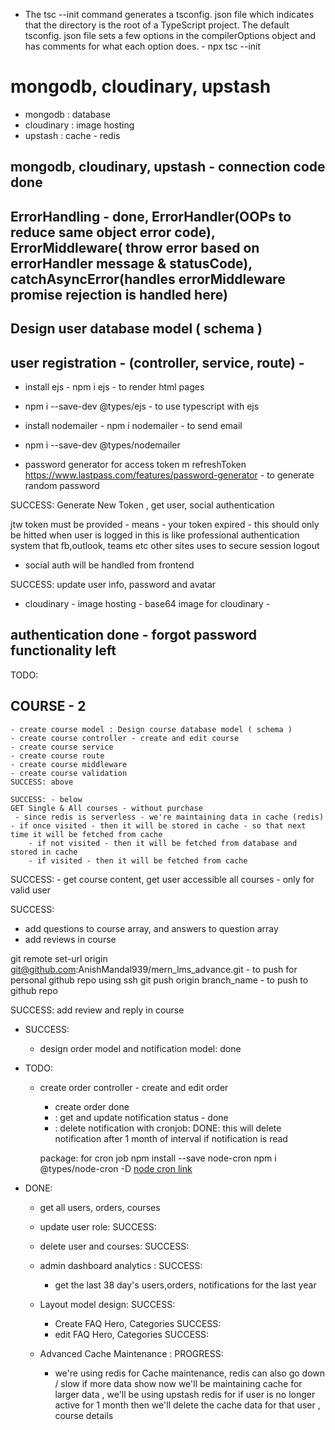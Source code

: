 - The tsc --init command generates a tsconfig. json file which indicates that the directory is the root of a TypeScript project. The default tsconfig. json file sets a few options in the compilerOptions object and has comments for what each option does. - npx tsc --init

# mongodb, cloudinary, upstash
- mongodb : database
- cloudinary : image hosting
- upstash : cache - redis

## mongodb, cloudinary, upstash - connection code done

## ErrorHandling - done, ErrorHandler(OOPs to reduce same object error code), ErrorMiddleware( throw error based on errorHandler message & statusCode), catchAsyncError(handles errorMiddleware promise rejection is handled here)

## Design user database model ( schema ) 

## user registration - (controller, service, route) - 
- install ejs - npm i ejs - to render html pages
- npm i --save-dev @types/ejs - to use typescript with ejs
- install nodemailer - npm i nodemailer - to send email
- npm i --save-dev @types/nodemailer


- password generator for access token m refreshToken
https://www.lastpass.com/features/password-generator - to generate random password

SUCCESS: Generate New Token , get user, social authentication

jtw token must be provided - means - your token expired - this should only be hitted when user is logged in
this is like professional authentication system that fb,outlook, teams etc other sites uses to secure session logout

- social auth will be handled from frontend

SUCCESS: update user info, password and avatar
 - cloudinary - image hosting - 
 base64 image  for cloudinary - 

 ## authentication done - forgot password functionality left


TODO:
 ## COURSE - 2
    - create course model : Design course database model ( schema )
    - create course controller - create and edit course
    - create course service
    - create course route
    - create course middleware
    - create course validation
    SUCCESS: above

    SUCCESS: - below
    GET Single & All courses - without purchase
     - since redis is serverless - we're maintaining data in cache (redis) - if once visited - then it will be stored in cache - so that next time it will be fetched from cache
        - if not visited - then it will be fetched from database and stored in cache
        - if visited - then it will be fetched from cache


SUCCESS:
    - get course content, get user accessible all courses - only for valid user

SUCCESS:
   - add questions to course array, and answers to question array
   - add reviews in course

   git remote set-url origin git@github.com:AnishMandal939/mern_lms_advance.git   - to push for personal github repo using ssh
   git push origin branch_name - to push to github repo

SUCCESS: add review and reply in course

- SUCCESS: 
   - design order model and notification model: done

- TODO: 
   - create order controller - create and edit order
      - create order done
      - : get and update notification status - done
      - : delete notification with cronjob: DONE: this will delete notification after 1 month of interval if notification is read 

      package: for cron job
      npm install --save node-cron
      npm i @types/node-cron -D
      [node cron link](https://www.npmjs.com/package/node-cron)

- DONE: 
   - get all users, orders, courses

   - update user role: SUCCESS:
   - delete user and courses: SUCCESS:
   - admin dashboard analytics : SUCCESS: 
      - get the last 38 day's users,orders, notifications for the last year
   
   - Layout model design: SUCCESS:
      - Create FAQ Hero, Categories SUCCESS:
      - edit FAQ Hero, Categories SUCCESS:

   - Advanced Cache Maintenance : PROGRESS:
      - we're using redis for Cache maintenance, redis can also go down / slow if more data show now we'll be maintaining cache for larger data , we'll be using upstash redis for if user is no longer active for 1 month then we'll delete the cache data for that user  , course details